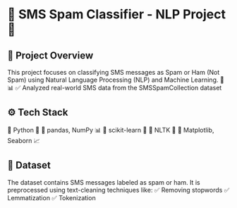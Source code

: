 # 📩 SMS Spam Classifier - NLP Project 🚀
## 📌 Project Overview
This project focuses on classifying SMS messages as Spam or Ham (Not Spam) using Natural Language Processing (NLP) and Machine Learning. 🧠📊
✅ Analyzed real-world SMS data from the SMSSpamCollection dataset

## ⚙️ Tech Stack
🔹 Python 🐍
🔹 pandas, NumPy 📊
🔹 scikit-learn 🤖
🔹 NLTK 📝
🔹 Matplotlib, Seaborn 📈

## 📂 Dataset
The dataset contains SMS messages labeled as spam or ham. It is preprocessed using text-cleaning techniques like:
✅ Removing stopwords
✅ Lemmatization
✅ Tokenization
